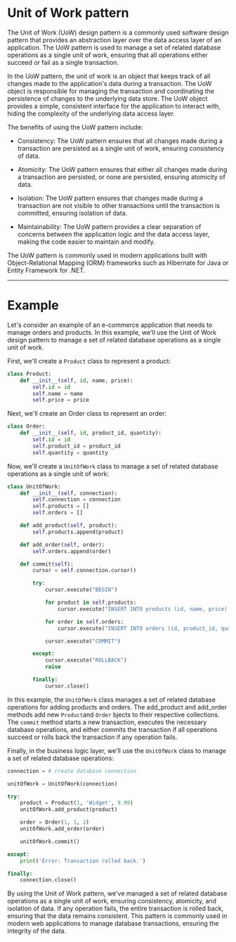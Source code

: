 # Unit of Work pattern
The Unit of Work (UoW) design pattern is a commonly used software design pattern that provides an abstraction layer over the data access layer of an application. The UoW pattern is used to manage a set of related database operations as a single unit of work, ensuring that all operations either succeed or fail as a single transaction.

In the UoW pattern, the unit of work is an object that keeps track of all changes made to the application's data during a transaction. The UoW object is responsible for managing the transaction and coordinating the persistence of changes to the underlying data store. The UoW object provides a simple, consistent interface for the application to interact with, hiding the complexity of the underlying data access layer.

The benefits of using the UoW pattern include:

- Consistency: The UoW pattern ensures that all changes made during a transaction are persisted as a single unit of work, ensuring consistency of data.

- Atomicity: The UoW pattern ensures that either all changes made during a transaction are persisted, or none are persisted, ensuring atomicity of data.

- Isolation: The UoW pattern ensures that changes made during a transaction are not visible to other transactions until the transaction is committed, ensuring isolation of data.

- Maintainability: The UoW pattern provides a clear separation of concerns between the application logic and the data access layer, making the code easier to maintain and modify.

The UoW pattern is commonly used in modern applications built with Object-Relational Mapping (ORM) frameworks such as Hibernate for Java or Entity Framework for .NET.

---

# Example

Let's consider an example of an e-commerce application that needs to manage orders and products. In this example, we'll use the Unit of Work design pattern to manage a set of related database operations as a single unit of work.

First, we'll create a `Product` class to represent a product:
```py
class Product:
    def __init__(self, id, name, price):
        self.id = id
        self.name = name
        self.price = price
```

Next, we'll create an Order class to represent an order:
```py
class Order:
    def __init__(self, id, product_id, quantity):
        self.id = id
        self.product_id = product_id
        self.quantity = quantity
```

Now, we'll create a `UnitOfWork` class to manage a set of related database operations as a single unit of work:
```py
class UnitOfWork:
    def __init__(self, connection):
        self.connection = connection
        self.products = []
        self.orders = []

    def add_product(self, product):
        self.products.append(product)

    def add_order(self, order):
        self.orders.append(order)

    def commit(self):
        cursor = self.connection.cursor()

        try:
            cursor.execute("BEGIN")

            for product in self.products:
                cursor.execute("INSERT INTO products (id, name, price) VALUES (?, ?, ?)", (product.id, product.name, product.price))

            for order in self.orders:
                cursor.execute("INSERT INTO orders (id, product_id, quantity) VALUES (?, ?, ?)", (order.id, order.product_id, order.quantity))

            cursor.execute("COMMIT")

        except:
            cursor.execute("ROLLBACK")
            raise

        finally:
            cursor.close()
```
In this example, the `UnitOfWork` class manages a set of related database operations for adding products and orders. The add_product and add_order methods add new `Product`and `Order` bjects to their respective collections. The `commit` method starts a new transaction, executes the necessary database operations, and either commits the transaction if all operations succeed or rolls back the transaction if any operation fails.

Finally, in the business logic layer, we'll use the `UnitOfWork` class to manage a set of related database operations:
```py
connection = # create database connection

unitOfWork = UnitOfWork(connection)

try:
    product = Product(1, 'Widget', 9.99)
    unitOfWork.add_product(product)

    order = Order(1, 1, 2)
    unitOfWork.add_order(order)

    unitOfWork.commit()

except:
    print('Error: Transaction rolled back.')

finally:
    connection.close()
```

By using the Unit of Work pattern, we've managed a set of related database operations as a single unit of work, ensuring consistency, atomicity, and isolation of data. If any operation fails, the entire transaction is rolled back, ensuring that the data remains consistent. This pattern is commonly used in modern web applications to manage database transactions, ensuring the integrity of the data.


